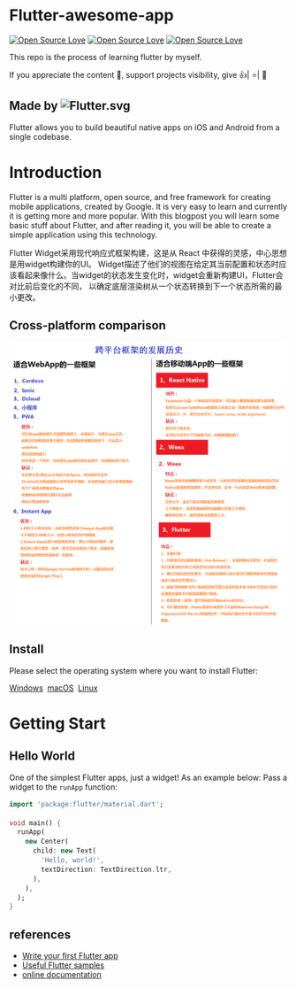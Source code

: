 # Flutter-awesome-app

[![Open Source Love](https://badges.frapsoft.com/os/v1/open-source.png?v=103)](https://github.com/nature1995/Flutter-awesome-app/)
[![Open Source Love](https://badges.frapsoft.com/os/v2/open-source.png?v=103)](https://github.com/nature1995/Flutter-awesome-app/)
[![Open Source Love](https://badges.frapsoft.com/os/v3/open-source.png?v=103)](https://github.com/nature1995/Flutter-awesome-app/)

This repo is the process of learning flutter by myself.

If you appreciate the content 📖, support projects visibility, give 👍| ⭐| 👏

## Made by ![Flutter.svg](https://flutter.io/assets/homepage/logo-google-fb903d829602dd356c500efc9dddf50b58f227ff1d88373c6caa64f997b663d3.svg)

Flutter allows you to build beautiful native apps on iOS and Android from a single codebase.

# Introduction

Flutter is a multi platform, open source, and free framework for creating mobile applications, created by Google. It is very easy to learn and currently it is getting more and more popular. With this blogpost you will learn some basic stuff about Flutter, and after reading it, you will be able to create a simple application using this technology.

Flutter Widget采用现代响应式框架构建，这是从 React 中获得的灵感，中心思想是用widget构建你的UI。 Widget描述了他们的视图在给定其当前配置和状态时应该看起来像什么。当widget的状态发生变化时，widget会重新构建UI，Flutter会对比前后变化的不同， 以确定底层渲染树从一个状态转换到下一个状态所需的最小更改。

## Cross-platform comparison

![Cross-platform ](/other-img/diff.png)


## Install

Please select the operating system where you want to install Flutter:

<div class="homepage__button_row">
  <a href="https://flutter.io/docs/get-started/install/windows">Windows</a>&nbsp
  <a href="https://flutter.io/docs/get-started/install/macos">macOS</a>&nbsp
  <a href="https://flutter.io/docs/get-started/install/linux">Linux</a>&nbsp
</div>

# Getting Start

## Hello World

One of the simplest Flutter apps, just a widget! As an example below: Pass a widget to the `runApp` function:
```dart
import 'package:flutter/material.dart';

void main() {
  runApp(
    new Center(
      child: new Text(
        'Hello, world!',
        textDirection: TextDirection.ltr,
      ),
    ),
  );
}
```

## references

- [Write your first Flutter app](https://flutter.io/docs/get-started/codelab)
- [Useful Flutter samples](https://flutter.io/docs/cookbook)
- [online documentation](https://flutter.io/docs)



